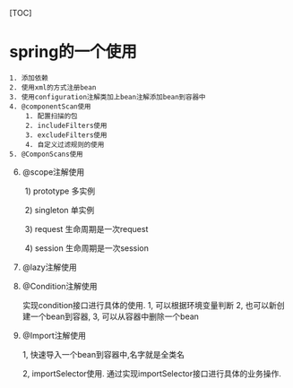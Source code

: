 [TOC]

# spring的一个使用

	1. 添加依赖
 	2. 使用xml的方式注册bean
 	3. 使用configuration注解类加上bean注解添加bean到容器中
 	4. @componentScan使用
      	1. 配置扫描的包
      	2. includeFilters使用
      	3. excludeFilters使用
      	4. 自定义过滤规则的使用
	5. @ComponScans使用

6. @scope注解使用 

   ​    1) prototype 多实例

   ​	2) singleton 单实例

   ​    3) request 生命周期是一次request

   ​	4) session 生命周期是一次session

7. @lazy注解使用

8. @Condition注解使用

   实现condition接口进行具体的使用.  1, 可以根据环境变量判断 2, 也可以新创建一个bean到容器, 3, 可以从容器中删除一个bean

9. @Import注解使用

   1, 快速导入一个bean到容器中,名字就是全类名

   2, importSelector使用. 通过实现importSelector接口进行具体的业务操作.

   
